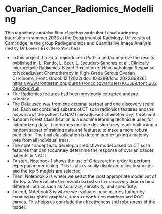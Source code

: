 # Ovarian_Cancer_Radiomics_Modelling
This repository contains files of python code that I used during my Internship in summer 2023 at the Department of Radiology, University of Cambridge, in the group Radiogenomics and Quantitative Image Analysis (led by Dr Lorena Escudero Sanchez)

- In this project, I tried to reproduce in Python and/or improve the results published in: 
L. Rundo, L. Beer, L. Escudero Sanchez et al., Clinically Interpretable Radiomics-Based Prediction of Histopathologic Response to Neoadjuvant Chemotherapy in High-Grade Serous Ovarian Carcinoma, Front. Oncol. 12 (2022) doi: 10.3389/fonc.2022.868265
https://www.frontiersin.org/journals/oncology/articles/10.3389/fonc.2022.868265/full
- The Radiomics features had been previously extracted and pre-selected.
- The Data used was from one external test set and one discovery (train) set. Each set contained subsets of CT scan radiomics features and the response of the patient to NACT(neoadjuvant chemotherapy) treatment.
- Random Forest Classification is a machine learning technique used for categorizing data. It combines multiple decision trees, each built using a random subset of training data and features, to make a more robust prediction. The final classification is determined by taking a majority vote from all individual trees.
- The core concept is to develop a predictive model based on CT scan features that can accurately determine the response of ovarian cancer patients to NACT.
- To start, Notebook 1 shows the use of Gridsearch in order to perform hyperparameter tuning. This is also visually displayed using heatmaps and the top 5 models are selected.
- Then, Notebook 2 is where we select the most appropriate model out of the top 5. We evaluate the models based on the discovery data set and different metrics such as Accuracy, sensitivity, and specificity.
- To end, Notebook 3 is where we evaluate these metrics further by creating insightful graphics, such as confusion matrices and ROC curves. This helps us conclude the effectiveness and robustness of the model.
